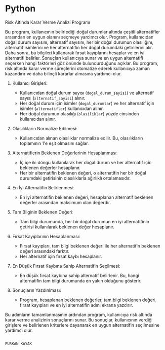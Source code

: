 # Python

Risk Altında Karar Verme Analizi Programı

Bu program, kullanıcının belirlediği doğal durumlar altında çeşitli alternatifler arasından en uygun olanını seçmeye yardımcı olur. Program, kullanıcıdan doğal durum sayısını, alternatif sayısını, her bir doğal durumun olasılığını, alternatif isimlerini ve her alternatifin her doğal durumdaki getirilerini alır. Daha sonra, bu bilgileri kullanarak fırsat kayıplarını hesaplar ve en iyi alternatifi belirler. Sonuçları kullanıcıya sunar ve en uygun alternatifi seçerken hangi faktörleri göz önünde bulundurduğunu açıklar. Bu program, risk altında karar verme süreçlerini otomatize ederek kullanıcıya zaman kazandırır ve daha bilinçli kararlar almasına yardımcı olur.



1. Kullanıcı Girişleri:
   - Kullanıcıdan doğal durum sayısı (`dogal_durum_sayisi`) ve alternatif sayısı (`alternatif_sayisi`) alınır.
   - Her doğal durum için isimler (`dogal_durumlar`) ve her alternatif için isimler (`alternatifler`) kullanıcıdan alınır.
   - Her doğal durumun olasılığı (`olasiliklar`) yüzde cinsinden kullanıcıdan alınır.

2. Olasılıkların Normalize Edilmesi:
   - Kullanıcıdan alınan olasılıklar normalize edilir. Bu, olasılıkların toplamının 1'e eşit olmasını sağlar.

3. Alternatiflerin Beklenen Değerlerinin Hesaplanması:
   - İç içe iki döngü kullanılarak her doğal durum ve her alternatif için beklenen değerler hesaplanır.
   - Her bir alternatifin beklenen değeri, o alternatifin her bir doğal durumdaki getirisinin olasılıklarla ağırlıklı ortalamasıdır.

4. En İyi Alternatifin Belirlenmesi:
   - En iyi alternatifin beklenen değeri, hesaplanan alternatif beklenen değerler arasından maksimum olan değerdir.

5. Tam Bilginin Beklenen Değeri:
   - Tam bilgi durumunda, her bir doğal durumun en iyi alternatifinin getirisi kullanılarak beklenen değer hesaplanır.

6. Fırsat Kayıplarının Hesaplanması:
   - Fırsat kayıpları, tam bilgi beklenen değeri ile her alternatifin beklenen değeri arasındaki farktır.
   - Her alternatif için fırsat kaybı hesaplanır.

7. En Düşük Fırsat Kaybına Sahip Alternatifin Seçilmesi:
   - En düşük fırsat kaybına sahip alternatif belirlenir. Bu, hangi alternatifin tam bilgi durumunda en yakın olduğunu gösterir.

8. Sonuçların Yazdırılması:
   - Program, hesaplanan beklenen değerler, tam bilgi beklenen değeri, fırsat kayıpları ve en iyi alternatifin adını ekrana yazdırır.

Bu adımların tamamlanmasının ardından program, kullanıcıya risk altında karar verme analizinin sonuçlarını sunar. Bu sonuçlar, kullanıcının verdiği girişlere ve belirlenen kriterlere dayanarak en uygun alternatifin seçilmesine yardımcı olur.


                                                                                                                                      FURKAN KAYAK

